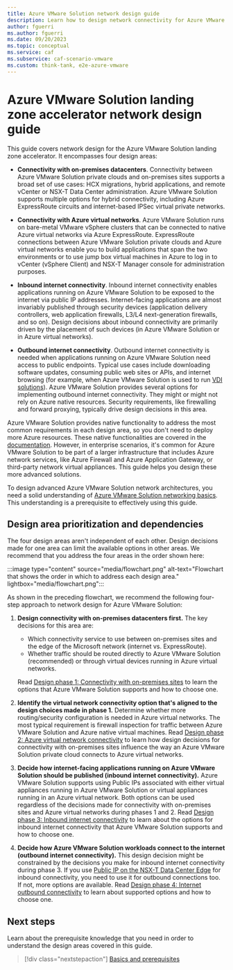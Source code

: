 ```yaml
---
title: Azure VMware Solution network design guide
description: Learn how to design network connectivity for Azure VMware Solution. Learn about connectivity with on-premises datacenters, virtual networks, and more. 
author: fguerri
ms.author: fguerri
ms.date: 09/20/2023
ms.topic: conceptual
ms.service: caf
ms.subservice: caf-scenario-vmware
ms.custom: think-tank, e2e-azure-vmware
---
```


# Azure VMware Solution landing zone accelerator network design guide

This guide covers network design for the Azure VMware Solution landing zone accelerator. It encompasses four design areas:

- **Connectivity with on-premises datacenters**. Connectivity between Azure VMware Solution private clouds and on-premises sites supports a broad set of use cases: HCX migrations, hybrid applications, and remote vCenter or NSX-T Data Center administration. Azure VMware Solution supports multiple options for hybrid connectivity, including Azure ExpressRoute circuits and internet-based IPSec virtual private networks.

- **Connectivity with Azure virtual networks**. Azure VMware Solution runs on bare-metal VMware vSphere clusters that can be connected to native Azure virtual networks via Azure ExpressRoute. ExpressRoute connections between Azure VMware Solution private clouds and Azure virtual networks enable you to build applications that span the two environments or to use jump box virtual machines in Azure to log in to vCenter (vSphere Client) and NSX-T Manager console for administration purposes.

- **Inbound internet connectivity**. Inbound internet connectivity enables applications running on Azure VMware Solution to be exposed to the internet via public IP addresses. Internet-facing applications are almost invariably published through security devices (application delivery controllers, web application firewalls, L3/L4 next-generation firewalls, and so on). Design decisions about inbound connectivity are primarily driven by the placement of such devices (in Azure VMware Solution or in Azure virtual networks). 

- **Outbound internet connectivity**. Outbound internet connectivity is needed when applications running on Azure VMware Solution need access to public endpoints. Typical use cases include downloading software updates, consuming public web sites or APIs, and internet browsing (for example, when Azure VMware Solution is used to run [VDI solutions](/azure/azure-vmware/azure-vmware-solution-horizon)). Azure VMware Solution provides several options for implementing outbound internet connectivity. They might or might not rely on Azure native resources. Security requirements, like firewalling and forward proxying, typically drive design decisions in this area.

Azure VMware Solution provides native functionality to address the most common requirements in each design area, so you don't need to deploy more Azure resources. These native functionalities are covered in the [documentation](/azure/azure-vmware/concepts-networking). However, in enterprise scenarios, it's common for Azure VMware Solution to be part of a larger infrastructure that includes Azure network services, like Azure Firewall and Azure Application Gateway, or third-party network virtual appliances. This guide helps you design these more advanced solutions.

To design advanced Azure VMware Solution network architectures, you need a solid understanding of [Azure VMware Solution networking basics](azure-vmware-solution-network-basics.md). This understanding is a prerequisite to effectively using this guide.

## Design area prioritization and dependencies

The four design areas aren't independent of each other. Design decisions made for one area can limit the available options in other areas. We recommend that you address the four areas in the order shown here:

:::image type="content" source="media/flowchart.png" alt-text="Flowchart that shows the order in which to address each design area." lightbox="media/flowchart.png":::

As shown in the preceding flowchart, we recommend the following four-step approach to network design for Azure VMware Solution:

1. **Design connectivity with on-premises datacenters first.** The key decisions for this area are: 
   - Which connectivity service to use between on-premises sites and the edge of the Microsoft network (internet vs. ExpressRoute).
   - Whether traffic should be routed directly to Azure VMware Solution (recommended) or through virtual devices running in Azure virtual networks.  

   Read [Design phase 1: Connectivity with on-premises sites](on-premises-connectivity.md) to learn the options that Azure VMware Solution supports and how to choose one.

2. **Identify the virtual network connectivity option that's aligned to the design choices made in phase 1.** Determine whether more routing/security configuration is needed in Azure virtual networks. The most typical requirement is firewall inspection for traffic between Azure VMware Solution and Azure native virtual machines. Read [Design phase 2: Azure virtual network connectivity](virtual-network-connectivity.md) to learn how design decisions for connectivity with on-premises sites influence the way an Azure VMware Solution private cloud connects to Azure virtual networks.

3. **Decide how internet-facing applications running on Azure VMware Solution should be published (inbound internet connectivity).** Azure VMware Solution supports using Public IPs associated with either virtual appliances running in Azure VMware Solution or virtual appliances running in an Azure virtual network. Both options can be used regardless of the decisions made for connectivity with on-premises sites and Azure virtual networks during phases 1 and 2. Read [Design phase 3: Inbound internet connectivity](network-design-guide-internet-inbound-connectivity.md) to learn about the options for inbound internet connectivity that Azure VMware Solution supports and how to choose one.

4. **Decide how Azure VMware Solution workloads connect to the internet (outbound internet connectivity).** This design decision might be constrained by the decisions you make for inbound internet connectivity during phase 3. If you use [Public IP on the NSX-T Data Center Edge](/azure/azure-vmware/enable-public-ip-nsx-edge) for inbound connectivity, you need to use it for outbound connections too. If not, more options are available. Read  [Design phase 4: Internet outbound connectivity](network-design-guide-internet-outbound-connectivity.md) to learn about supported options and how to choose one.

## Next steps

Learn about the prerequisite knowledge that you need in order to understand the design areas covered in this guide. 

> [!div class="nextstepaction"]
> [Basics and prerequisites](azure-vmware-solution-network-basics.md)

